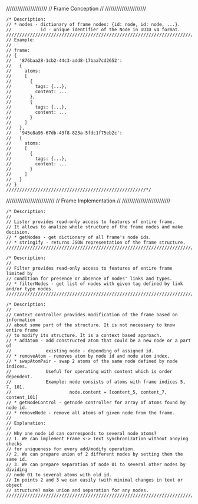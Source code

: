 //////////////////////
// Frame Conception //
//////////////////////

	/* Description:
	// * nodes - dictionary of frame nodes: {id: node, id: node, ...}.
	//           id - unique identifier of the Node in UUID v4 format.
	/////////////////////////////////////////////////////////////////////////////////////
	// Example:
	//
	// frame:
	// {
	//   '876baa28-1cb2-44c3-add8-17baa7cd2652':
	//   {
	//     atoms:
	//     [
	//       {
	//         tags: {...},
	//         content: ...
	//       },
	//       {
	//         tags: {...},
	//         content: ...
	//       }
	//     ]
	//   },
	//   '945e8a96-67db-43f8-823a-5fdc1f75eb2c':
	//   {
	//     atoms:
	//     [
	//       {
	//         tags: {...},
	//         content: ...
	//       }
	//     ]
	//   }
	// }
	/////////////////////////////////////////////////////*/

//////////////////////////
// Frame Implementation //
//////////////////////////

	/* Description:
	//
	// Lister provides read-only access to features of entire frame.
	// It allows to analize whole structure of the frame nodes and make decision.
	// * getNodes - get dictionary of all frame's node ids.
	// * stringify - returns JSON representation of the frame structure.
	////////////////////////////////////////////////////////////////////////////*/

	/* Description:
	//
	// Filter provides read-only access to features of entire frame limited by
	// condition for presence or absence of nodes' links and types.
	// * filterNodes - get list of nodes with given tag defined by link and/or type nodes.
	/////////////////////////////////////////////////////////////////////////////////////*/

	/* Description:
	//
	// Context controller provides modification of the frame based on information
	// about some part of the structure. It is not necessary to know entire frame
	// to modify its structure. It is a context based approach.
	// * addAtom - add constructed atom that could be a new node or a part of
	//             existing node - depending of assigned id.
	// * removeAtom - removes atom by node id and node atom index.
	// * swapAtomPair - swap 2 atoms of the same node defined by node indices.
	//             Useful for operating with content which is order dependent.
	//             Example: node consists of atoms with frame indices 5, 7, 101.
	//                      node.content = [content_5, content_7, content_101]
	// * getNodeControl - getnode controller for array of atoms found by node id.
	// * removeNode - remove all atoms of given node from the frame.
	//
	// Explanation:
	//
	// Why one node id can corresponds to several node atoms?
	// 1. We can implement Frame <-> Text synchronization without anoying checks
	// for uniqueness for every add/modify operation.
	// 2. We can prepare union of 2 different nodes by setting them the same id.
	// 3. We can prepare separation of node 01 to several other nodes by dividing
	// node 01 to several atoms with old id.
	// In points 2 and 3 we can easily (with minimal changes in text or object
	// structure) make union and separation for any nodes.
	////////////////////////////////////////////////////////////////////////////*/
